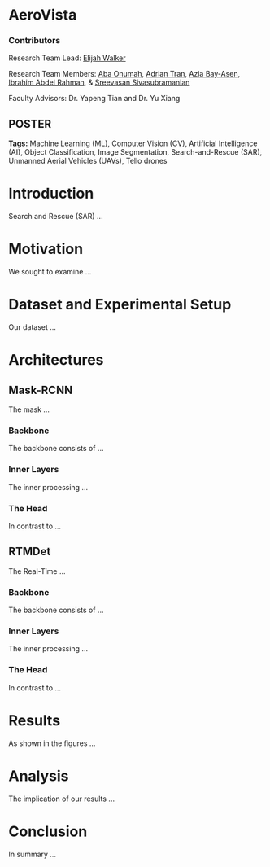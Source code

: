 # AeroVista

### Contributors
Research Team Lead: [Elijah Walker](https://www.linkedin.com/in/elijahtruthwalker/)

Research Team Members: [Aba Onumah](https://www.linkedin.com/in/aba-onumah-63315328b/), [Adrian Tran](https://www.linkedin.com/in/adrianvtran/), [Azia Bay-Asen](https://www.linkedin.com/in/aziabay/), [Ibrahim Abdel Rahman](https://www.linkedin.com/in/ibrahim-abdel-rahman/), & [Sreevasan Sivasubramanian](https://www.linkedin.com/in/sreevasan-sivasubramanian-0a3844228/)

Faculty Advisors: Dr. Yapeng Tian and Dr. Yu Xiang

## POSTER

**Tags:** Machine Learning (ML), Computer Vision (CV), Artificial Intelligence (AI), Object Classification, Image Segmentation, Search-and-Rescue (SAR), Unmanned Aerial Vehicles (UAVs), Tello drones

# Introduction

Search and Rescue (SAR) ...

# Motivation

We sought to examine ...

# Dataset and Experimental Setup

Our dataset ...

# Architectures

## Mask-RCNN

The mask ...

### Backbone
The backbone consists of ...

### Inner Layers
The inner processing ...

### The Head
In contrast to ...

## RTMDet

The Real-Time ...

### Backbone
The backbone consists of ...

### Inner Layers
The inner processing ...

### The Head
In contrast to ...

# Results

As shown in the figures ...

# Analysis

The implication of our results ...

# Conclusion

In summary ...
